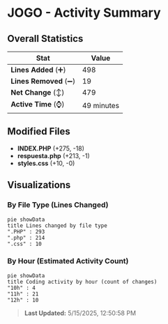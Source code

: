 # JOGO - Activity Summary 

## Overall Statistics

| Stat                   | Value                                                             |
| ---------------------- | ----------------------------------------------------------------- |
| **Lines Added** (➕)   | 498                                          |
| **Lines Removed** (➖) | 19                                        |
| **Net Change** (↕)    | 479                |
| **Active Time** (⌚)   | 49 minutes |


## Modified Files
- **INDEX.PHP** (+275, -18)
- **respuesta.php** (+213, -1)
- **styles.css** (+10, -0)

## Visualizations

### By File Type (Lines Changed)

```mermaid
pie showData
title Lines changed by file type
".PHP" : 293
".php" : 214
".css" : 10
```

### By Hour (Estimated Activity Count)

```mermaid
pie showData
title Coding activity by hour (count of changes)
"10h" : 4
"11h" : 21
"12h" : 10
```


> **Last Updated:** 5/15/2025, 12:50:58 PM